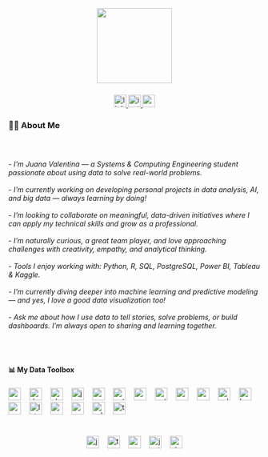 <div align="center">
  <img height="150" src="https://media2.giphy.com/media/v1.Y2lkPTc5MGI3NjExZWp5eDJnOXcyMTN5MjF6NDJ1b3FhNXJxM3BpY284dXU5NXp1eTR6MyZlcD12MV9pbnRlcm5hbF9naWZfYnlfaWQmY3Q9Zw/QDjpIL6oNCVZ4qzGs7/giphy.gif"  />
</div>

###

<div align="center">
  <a href="https://www.linkedin.com/in/juana-valentina-martinez-sanchez-4b861b23b/" target="_blank">
    <img src="https://img.shields.io/static/v1?message=LinkedIn&logo=linkedin&label=&color=0077B5&logoColor=white&labelColor=&style=for-the-badge" height="25" alt="linkedin logo"  />
  </a>
  <a href="https://www.instagram.com/valen_martinez.s?igsh=ZTluN3R0cnNhNGgz&utm_source=qr " target="_blank">
    <img src="https://img.shields.io/static/v1?message=Instagram&logo=instagram&label=&color=E4405F&logoColor=white&labelColor=&style=for-the-badge" height="25" alt="instagram logo"  />
  </a>
  <a href="jvalenmartinez30@gmail.com" target="_blank">
    <img src="https://img.shields.io/static/v1?message=Gmail&logo=gmail&label=&color=D14836&logoColor=white&labelColor=&style=for-the-badge" height="25" alt="gmail logo"  />
  </a>
</div>

###

<h3 align="left">👩‍💻 About Me</h3>

###

<br clear="both">

<h6 align="left">- I'm Juana Valentina — a Systems & Computing Engineering student passionate about using data to solve real-world problems.<br><br>-  I’m currently working on developing personal projects in data analysis, AI, and big data — always learning by doing!<br><br>-  I’m looking to collaborate on meaningful, data-driven initiatives where I can apply my technical skills and grow as a professional.<br><br>- I’m naturally curious, a great team player, and love approaching challenges with creativity, empathy, and analytical thinking.<br><br>- Tools I enjoy working with: Python, R, SQL, PostgreSQL, Power BI, Tableau & Kaggle.<br><br>-  I’m currently diving deeper into machine learning and predictive modeling — and yes, I love a good data visualization too!<br><br>- Ask me about how I use data to tell stories, solve problems, or build dashboards. I’m always open to sharing and learning together.</h6>

###

<br clear="both">

<h4 align="left">📊 My Data Toolbox</h4>

###

<div align="left">
  <img src="https://cdn.jsdelivr.net/gh/devicons/devicon/icons/amazonwebservices/amazonwebservices-line-wordmark.svg" height="25" alt="amazonwebservices logo"  />
  <img width="9" />
  <img src="https://cdn.jsdelivr.net/gh/devicons/devicon/icons/docker/docker-plain-wordmark.svg" height="25" alt="docker logo"  />
  <img width="9" />
  <img src="https://cdn.jsdelivr.net/gh/devicons/devicon/icons/php/php-original.svg" height="25" alt="php logo"  />
  <img width="9" />
  <img src="https://cdn.jsdelivr.net/gh/devicons/devicon/icons/jupyter/jupyter-original.svg" height="25" alt="jupyter logo"  />
  <img width="9" />
  <img src="https://cdn.jsdelivr.net/gh/devicons/devicon/icons/numpy/numpy-original.svg" height="25" alt="numpy logo"  />
  <img width="9" />
  <img src="https://cdn.jsdelivr.net/gh/devicons/devicon/icons/python/python-original.svg" height="25" alt="python logo"  />
  <img width="9" />
  <img src="https://cdn.jsdelivr.net/gh/devicons/devicon/icons/pycharm/pycharm-original.svg" height="25" alt="pycharm logo"  />
  <img width="9" />
  <img src="https://cdn.jsdelivr.net/gh/devicons/devicon/icons/pytorch/pytorch-original.svg" height="25" alt="pytorch logo"  />
  <img width="9" />
  <img src="https://cdn.jsdelivr.net/gh/devicons/devicon/icons/mysql/mysql-original.svg" height="25" alt="mysql logo"  />
  <img width="9" />
  <img src="https://cdn.jsdelivr.net/gh/devicons/devicon/icons/postgresql/postgresql-original.svg" height="25" alt="postgresql logo"  />
  <img width="9" />
  <img src="https://cdn.jsdelivr.net/gh/devicons/devicon/icons/sqlite/sqlite-original.svg" height="25" alt="sqlite logo"  />
  <img width="9" />
  <img src="https://cdn.jsdelivr.net/gh/devicons/devicon/icons/kaggle/kaggle-original.svg" height="25" alt="kaggle logo"  />
  <img width="9" />
  <img src="https://cdn.jsdelivr.net/gh/devicons/devicon/icons/googlecloud/googlecloud-original.svg" height="25" alt="googlecloud logo"  />
  <img width="9" />
  <img src="https://skillicons.dev/icons?i=latex" height="25" alt="latex logo"  />
  <img width="9" />
  <img src="https://skillicons.dev/icons?i=r" height="25" alt="r logo"  />
  <img width="9" />
  <img src="https://skillicons.dev/icons?i=replit" height="25" alt="replit logo"  />
  <img width="9" />
  <img src="https://cdn.simpleicons.org/salesforce/00A1E0" height="25" alt="salesforce logo"  />
  <img width="9" />
  <img src="https://cdn.jsdelivr.net/gh/devicons/devicon/icons/tensorflow/tensorflow-original.svg" height="25" alt="tensorflow logo"  />
</div>

###

<br clear="both">

<div align="center">
  <img src="https://cdn.jsdelivr.net/gh/devicons/devicon/icons/javascript/javascript-original.svg" height="25" alt="javascript logo"  />
  <img width="9" />
  <img src="https://cdn.jsdelivr.net/gh/devicons/devicon/icons/typescript/typescript-original.svg" height="25" alt="typescript logo"  />
  <img width="9" />
  <img src="https://cdn.jsdelivr.net/gh/devicons/devicon/icons/react/react-original.svg" height="25" alt="react logo"  />
  <img width="9" />
  <img src="https://cdn.jsdelivr.net/gh/devicons/devicon/icons/jest/jest-plain.svg" height="25" alt="jest logo"  />
  <img width="9" />
  <img src="https://cdn.jsdelivr.net/gh/devicons/devicon/icons/storybook/storybook-original.svg" height="25" alt="storybook logo"  />
</div>

###

